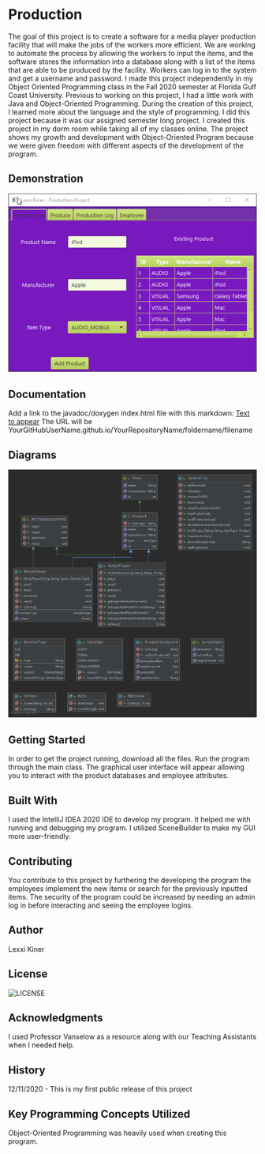 # Production
The goal of this project is to create a software for a media player production facility that will make the jobs of the workers more efficient. We are working to automate
the process by allowing the workers to input the items, and the software stores the information into a database along with a list of the items that are able to be produced
by the facility. Workers can log in to the system and get a username and password. I made this project independently in my Object Oriented Programming class in the Fall 2020 semester at Florida Gulf Coast University. Previous to working on this project, I had a little work with Java and Object-Oriented Programming. During the creation of this project, I learned more about the language and the style of programming. I did this project because it was our assigned semester long project. I created this project in my dorm room while taking all of my classes online. The project shows my growth and development with Object-Oriented Program because we were given freedom with different aspects of the development of the program.

## Demonstration
![Production](production.gif) 

## Documentation
Add a link to the javadoc/doxygen index.html file with this markdown: [Text to appear](URL)
The URL will be YourGitHubUserName.github.io/YourRepositoryName/foldername/filename

## Diagrams
![Production Diagram](productionDiagram.png) 

## Getting Started
In order to get the project running, download all the files. Run the program through the main class. The graphical user interface will appear allowing you to interact with the product databases and employee attributes.

## Built With
I used the IntelliJ IDEA 2020 IDE to develop my program. It helped me with running and debugging my program. I utilized SceneBuilder to make my GUI more user-friendly. 

## Contributing
You contribute to this project by furthering the developing the program the employees implement the new items or search for the previously inputted items. The security of the program could be increased by needing an admin log in before interacting and seeing the employee logins.

## Author
Lexxi Kiner

## License
![LICENSE](LICENSE) 

## Acknowledgments
I used Professor Vanselow as a resource along with our Teaching Assistants when I needed help. 

## History
12/11/2020 - This is my first public release of this project

## Key Programming Concepts Utilized
Object-Oriented Programming was heavily used when creating this program. 
